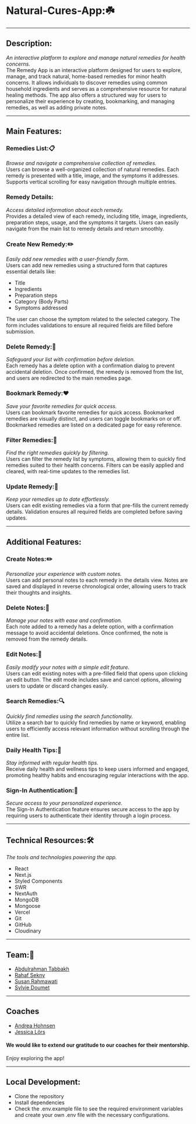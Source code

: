 # Natural-Cures-App:☘️

---

## Description:

_An interactive platform to explore and manage natural remedies for health concerns._  
The Remedy App is an interactive platform designed for users to explore, manage, and track natural, home-based remedies for minor health concerns. It allows individuals to discover remedies using common household ingredients and serves as a comprehensive resource for natural healing methods. The app also offers a structured way for users to personalize their experience by creating, bookmarking, and managing remedies, as well as adding private notes.

---

## Main Features:

### Remedies List:📋

_Browse and navigate a comprehensive collection of remedies._  
Users can browse a well-organized collection of natural remedies. Each remedy is presented with a title, image, and the symptoms it addresses. Supports vertical scrolling for easy navigation through multiple entries.

### Remedy Details:

_Access detailed information about each remedy._  
Provides a detailed view of each remedy, including title, image, ingredients, preparation steps, usage, and the symptoms it targets. Users can easily navigate from the main list to remedy details and return smoothly.

### Create New Remedy:✏️

_Easily add new remedies with a user-friendly form._  
Users can add new remedies using a structured form that captures essential details like:

- Title
- Ingredients
- Preparation steps
- Category (Body Parts)
- Symptoms addressed

The user can choose the symptom related to the selected category. The form includes validations to ensure all required fields are filled before submission.

### Delete Remedy:🧽

_Safeguard your list with confirmation before deletion._  
Each remedy has a delete option with a confirmation dialog to prevent accidental deletion. Once confirmed, the remedy is removed from the list, and users are redirected to the main remedies page.

### Bookmark Remedy:❤️

_Save your favorite remedies for quick access._  
Users can bookmark favorite remedies for quick access. Bookmarked remedies are visually distinct, and users can toggle bookmarks on or off. Bookmarked remedies are listed on a dedicated page for easy reference.

### Filter Remedies:🔽

_Find the right remedies quickly by filtering._  
Users can filter the remedy list by symptoms, allowing them to quickly find remedies suited to their health concerns. Filters can be easily applied and cleared, with real-time updates to the remedies list.

### Update Remedy:🔄

_Keep your remedies up to date effortlessly._  
Users can edit existing remedies via a form that pre-fills the current remedy details. Validation ensures all required fields are completed before saving updates.

---

## Additional Features:

### Create Notes:✏️

_Personalize your experience with custom notes._  
Users can add personal notes to each remedy in the details view. Notes are saved and displayed in reverse chronological order, allowing users to track their thoughts and insights.

### Delete Notes:🧽

_Manage your notes with ease and confirmation._  
Each note added to a remedy has a delete option, with a confirmation message to avoid accidental deletions. Once confirmed, the note is removed from the remedy details.

### Edit Notes:📝

_Easily modify your notes with a simple edit feature._  
Users can edit existing notes with a pre-filled field that opens upon clicking an edit button. The edit mode includes save and cancel options, allowing users to update or discard changes easily.

### Search Remedies:🔍

_Quickly find remedies using the search functionality._  
Utilize a search bar to quickly find remedies by name or keyword, enabling users to efficiently access relevant information without scrolling through the entire list.

### Daily Health Tips:📅

_Stay informed with regular health tips._  
Receive daily health and wellness tips to keep users informed and engaged, promoting healthy habits and encouraging regular interactions with the app.

### Sign-In Authentication:🔑

_Secure access to your personalized experience._  
The Sign-In Authentication feature ensures secure access to the app by requiring users to authenticate their identity through a login process.

---

## Technical Resources:🛠️

_The tools and technologies powering the app._

- React 
- Next.js 
- Styled Components 
- SWR 
- NextAuth 
- MongoDB 
- Mongoose 
- Vercel 
- Git 
- GitHub
- Cloudinary 

---

## Team:🤝

- [Abdulrahman Tabbakh](https://github.com/AbdulrahmanTabbakh)
- [Rahaf Sekny](https://github.com/Rahaf91)
- [Susan Rahmawati](https://github.com/Sannsfilm)
- [Sylvie Doumet](https://github.com/SylvieDoumet)

---

## Coaches

- [Andrea Hohnsen](https://github.com/ahohnsen)
- [Jessica Lörs](https://github.com/JessicaLoers)

#### We would like to extend our gratitude to our coaches for their mentorship.

Enjoy exploring the app!

---

## Local Development:

- Clone the repository
- Install dependencies
- Check the .env.example file to see the required environment variables and create your own .env file with the necessary configurations.
